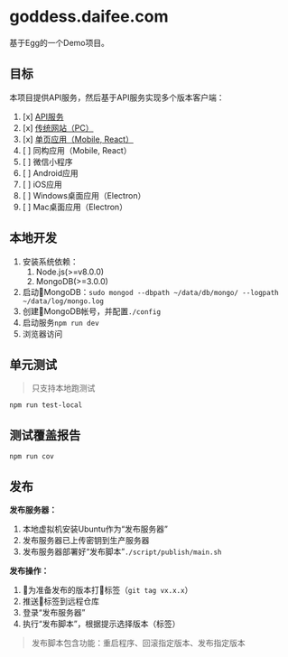 # goddess.daifee.com

基于Egg的一个Demo项目。

## 目标

本项目提供API服务，然后基于API服务实现多个版本客户端：

1. [x] [API服务](https://github.com/daifee/goddess.daifee.com)
2. [x] [传统网站（PC）](https://github.com/daifee/goddess.daifee.com)
3. [x] [单页应用（Mobile, React）](https://github.com/daifee/goddess-spa.daifee.com)
4. [ ] 同构应用（Mobile, React）
5. [ ] 微信小程序
6. [ ] Android应用
7. [ ] iOS应用
8. [ ] Windows桌面应用（Electron）
9. [ ] Mac桌面应用（Electron）

## 本地开发

1. 安装系统依赖：
    1. Node.js(>=v8.0.0)
    2. MongoDB(>=3.0.0)
2. 启动MongoDB：`sudo mongod --dbpath ~/data/db/mongo/ --logpath ~/data/log/mongo.log`
3. 创建MongoDB帐号，并配置`./config`
4. 启动服务`npm run dev`
5. 浏览器访问


## 单元测试

> 只支持本地跑测试

`npm run test-local`


## 测试覆盖报告

`npm run cov`


## 发布


**发布服务器：**

1. 本地虚拟机安装Ubuntu作为“发布服务器”
2. 发布服务器已上传密钥到生产服务器
3. 发布服务器部署好“发布脚本”`./script/publish/main.sh`


**发布操作：**

1. 为准备发布的版本打标签（`git tag vx.x.x`）
2. 推送标签到远程仓库
3. 登录“发布服务器”
4. 执行“发布脚本”，根据提示选择版本（标签）

> 发布脚本包含功能：重启程序、回滚指定版本、发布指定版本
